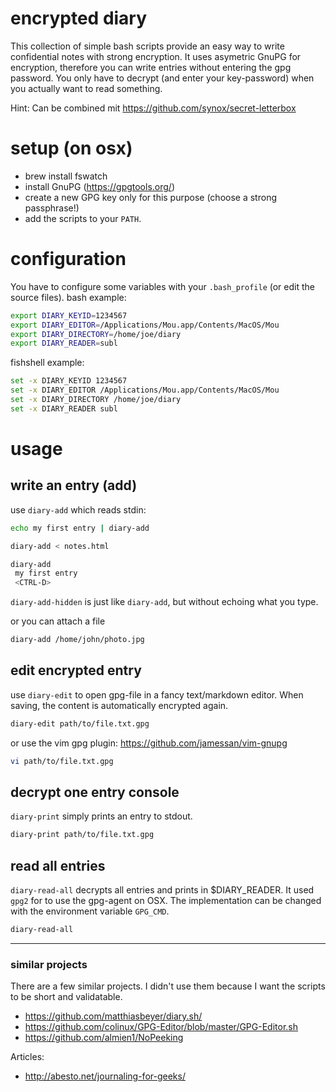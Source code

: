 # encrypted diary
This collection of simple bash scripts provide an easy way to write  confidential notes with strong encryption. It uses asymetric GnuPG for encryption,  therefore you can write entries without entering the gpg password. You only have to decrypt (and enter your key-password) when you actually want to read something.

Hint: Can be combined mit https://github.com/synox/secret-letterbox

# setup (on osx)
 * brew install fswatch
 * install GnuPG  (https://gpgtools.org/)
 * create a new GPG key only for this purpose (choose a strong passphrase!)
 * add the scripts to your `PATH`.

# configuration
You have to configure some variables with your ``.bash_profile`` (or edit the source files). bash example:

```bash
export DIARY_KEYID=1234567
export DIARY_EDITOR=/Applications/Mou.app/Contents/MacOS/Mou
export DIARY_DIRECTORY=/home/joe/diary
export DIARY_READER=subl
```

fishshell example:

```bash
set -x DIARY_KEYID 1234567
set -x DIARY_EDITOR /Applications/Mou.app/Contents/MacOS/Mou
set -x DIARY_DIRECTORY /home/joe/diary
set -x DIARY_READER subl
```

# usage
## write an entry (add)
use ``diary-add`` which reads stdin:

```bash
echo my first entry | diary-add

diary-add < notes.html

diary-add
 my first entry
 <CTRL-D>
 ```

`diary-add-hidden` is just like `diary-add`, but without echoing what you type.

or you can attach a file

```bash
diary-add /home/john/photo.jpg
```

## edit encrypted entry
use ``diary-edit`` to open gpg-file in a fancy text/markdown editor. When saving, the content is automatically encrypted again.

```bash
diary-edit path/to/file.txt.gpg
```
or use the vim gpg plugin: https://github.com/jamessan/vim-gnupg

```bash
vi path/to/file.txt.gpg
```

## decrypt one entry console
``diary-print`` simply prints an entry to stdout.

```bash
diary-print path/to/file.txt.gpg
```

## read all entries
``diary-read-all`` decrypts all entries and prints in $DIARY_READER. It used `gpg2` for to use the gpg-agent on OSX. The implementation can be changed with the environment variable `GPG_CMD`.

```bash
diary-read-all
```

----

### similar projects
There are a few similar projects. I didn't use them because I want the scripts to be short and validatable.

* https://github.com/matthiasbeyer/diary.sh/
* https://github.com/colinux/GPG-Editor/blob/master/GPG-Editor.sh
* https://github.com/almien1/NoPeeking

Articles:
 * http://abesto.net/journaling-for-geeks/
